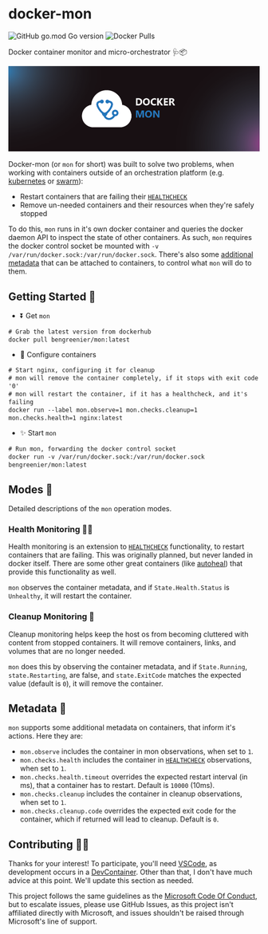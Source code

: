# docker-mon

![GitHub go.mod Go version](https://img.shields.io/github/go-mod/go-version/bengreenier/docker-mod)
![Docker Pulls](https://img.shields.io/docker/pulls/bengreenier/mon)

Docker container monitor and micro-orchestrator 🩺📦

![Header image](./.github/header.png)

Docker-mon (or `mon` for short) was built to solve two problems, when working with containers outside of an orchestration platform (e.g. [kubernetes](https://kubernetes.io/) or [swarm](https://docs.docker.com/engine/swarm/)):

- Restart containers that are failing their [`HEALTHCHECK`](https://docs.docker.com/engine/reference/builder/#healthcheck)
- Remove un-needed containers and their resources when they're safely stopped

To do this, `mon` runs in it's own docker container and queries the docker daemon API to inspect the state of other containers. As such, `mon` requires the docker control socket be mounted with `-v /var/run/docker.sock:/var/run/docker.sock`. There's also some [additional metadata](#metadata) that can be attached to containers, to control what `mon` will do to them. 

## Getting Started 🚀

- ⏬ Get `mon`
```
# Grab the latest version from dockerhub
docker pull bengreenier/mon:latest
```
- 📝 Configure containers
```
# Start nginx, configuring it for cleanup
# mon will remove the container completely, if it stops with exit code '0'
# mon will restart the container, if it has a healthcheck, and it's failing
docker run --label mon.observe=1 mon.checks.cleanup=1 mon.checks.health=1 nginx:latest
```
- ✨ Start `mon`
```
# Run mon, forwarding the docker control socket
docker run -v /var/run/docker.sock:/var/run/docker.sock bengreenier/mon:latest
```

## Modes 📖

Detailed descriptions of the `mon` operation modes.

### Health Monitoring 👩‍⚕️

Health monitoring is an extension to [`HEALTHCHECK`](https://docs.docker.com/engine/reference/builder/#healthcheck) functionality, to restart containers that are failing. This was originally planned, but never landed in docker itself. There are some other great containers (like [autoheal](https://github.com/willfarrell/docker-autoheal)) that provide this functionality as well.

`mon` observes the container metadata, and if `State.Health.Status` is `Unhealthy`, it will restart the container.

### Cleanup Monitoring 🧼

Cleanup monitoring helps keep the host os from becoming cluttered with content from stopped containers. It will remove containers, links, and volumes that are no longer needed.

`mon` does this by observing the container metadata, and if `State.Running`, `state.Restarting`, are false, and `state.ExitCode` matches the expected value (default is `0`), it will remove the container. 

## Metadata 🧬

`mon` supports some additional metadata on containers, that inform it's actions. Here they are:

- `mon.observe` includes the container in mon observations, when set to `1`.
- `mon.checks.health` includes the container in [`HEALTHCHECK`](https://docs.docker.com/engine/reference/builder/#healthcheck) observations, when set to `1`.
- `mon.checks.health.timeout` overrides the expected restart interval (in ms), that a container has to restart. Default is `10000` (10ms).
- `mon.checks.cleanup` includes the container in cleanup observations, when set to `1`.
- `mon.checks.cleanup.code` overrides the expected exit code for the container, which if returned will lead to cleanup. Default is `0`.

## Contributing 👩‍💻

Thanks for your interest! To participate, you'll need [VSCode](https://code.visualstudio.com/), as development occurs in a [DevContainer](https://code.visualstudio.com/docs/remote/containers). Other than that, I don't have much advice at this point. We'll update this section as needed. 

This project follows the same guidelines as the [Microsoft Code Of Conduct](https://opensource.microsoft.com/codeofconduct/), but to escalate issues, please use GitHub Issues, as this project isn't affiliated directly with Microsoft, and issues shouldn't be raised through Microsoft's line of support.
